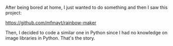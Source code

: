 After being bored at home, I just wanted to do something and then I saw this project:

https://github.com/mfmayt/rainbow-maker

Then, I decided to code a similar one in Python since I had no knowledge on image libraries in Python. That's the story.